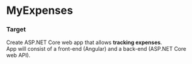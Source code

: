 # MyExpenses
### Target
Create ASP.NET Core web app that allows **tracking expenses**.<br>
App will consist of a front-end (Angular) and a back-end (ASP.NET Core web API). 

